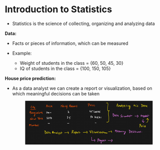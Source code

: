 # Introduction to Statistics

* Statistics is the science of collecting, organizing and analyzing data



**Data:**&#x20;

* Facts or pieces of information, which can be measured
*   Example:&#x20;

    * Weight of students in the class = {60, 50, 45, 30}
    * IQ of students in the class = {100, 150, 105}



**House price prediction:**

*   As a data analyst we can create a report or visualization, based on which meaningful decisions can be taken

    <figure><img src="../../.gitbook/assets/image (17).png" alt=""><figcaption></figcaption></figure>
